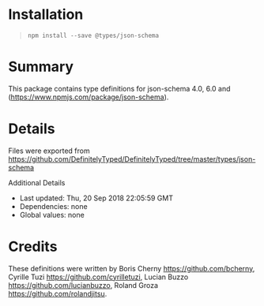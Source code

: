 # Installation
> `npm install --save @types/json-schema`

# Summary
This package contains type definitions for json-schema 4.0, 6.0 and (https://www.npmjs.com/package/json-schema).

# Details
Files were exported from https://github.com/DefinitelyTyped/DefinitelyTyped/tree/master/types/json-schema

Additional Details
 * Last updated: Thu, 20 Sep 2018 22:05:59 GMT
 * Dependencies: none
 * Global values: none

# Credits
These definitions were written by Boris Cherny <https://github.com/bcherny>, Cyrille Tuzi <https://github.com/cyrilletuzi>, Lucian Buzzo <https://github.com/lucianbuzzo>, Roland Groza <https://github.com/rolandjitsu>.
